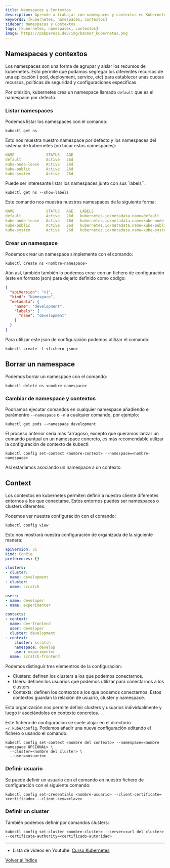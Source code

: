 ```yaml
---
title: Namespaces y Contextos
description: Aprende a trabajar con namespaces y contextos en Kubernetes para organizar y aislar recursos.
keywords: [kubernetes, namespaces, contextos]
sidebar: Namespaces y Contextos
tags: [kubernetes, namespaces, contextos]
image: https://pabpereza.dev/img/banner_kubernetes.png
---
```



## Namespaces y contextos
Los namespaces son una forma de agrupar y aislar los recursos de kubernetes. Esto permite que podamos segregar los diferentes recursos de una aplicación ( pod, deployment, service, etc) para establecer unas cuotas recursos, políticas de seguridad y configuraciones específicas.

Por omisión, kubernetes crea un namespace llamado `default` que es el namespace por defecto. 


### Listar namespaces
Podemos listar los namespaces con el comando:
```shell
kubectl get ns
```

Esto nos muestra nuestro namespace por defecto y los namespaces del sistema de kubernetes (no tocar estos namespaces):
```yaml
NAME              STATUS   AGE
default           Active   26d
kube-node-lease   Active   26d
kube-public       Active   26d
kube-system       Active   26d
```

Puede ser interesante listar los namespaces junto con sus `labels``:
```shell
kubectl get ns --show-labels
```

Este comando nos muestra nuestros namespaces de la siguiente forma:
```yaml
NAME              STATUS   AGE   LABELS
default           Active   26d   kubernetes.io/metadata.name=default
kube-node-lease   Active   26d   kubernetes.io/metadata.name=kube-node-lease
kube-public       Active   26d   kubernetes.io/metadata.name=kube-public
kube-system       Active   26d   kubernetes.io/metadata.name=kube-system
```

### Crear un namespace
Podemos crear un namespace simplemente con el comando:
```shell
kubectl create ns <nombre-namespace>
```

Aún así, también también lo podemos crear con un fichero de configuración (este en formato json) para dejarlo definido como código:
```json
{
  "apiVersion": "v1",
  "kind": "Namespace",
  "metadata": {
    "name": "development",
    "labels": {
      "name": "development"
    }
  }
}
```

Para utilizar este json de configuración podemos utilizar el comando:
```shell
kubectl create -f <fichero-json>
```


## Borrar un namespace
Podemos borrar un namespace con el comando:
```shell
kubectl delete ns <nombre-namespace>
```


### Cambiar de namespace y contextos
Podríamos ejecutar comandos en cualquier namespace añadiendo el parámentro `--namespace` o `-n` a cualquier comando, por ejemplo:
```shell
kubectl get pods --namespace development
```

El proceso anterior sería más farragoso, excepto que queramos lanzar un comando puntual en un namespace concreto, es más recomendable utilizar la configuración de contexto de kubectl:
```shell
kubectl config set-context <nombre-context> --namespace=<nombre-namespace>
```
Así estaríamos asociando un namespace a un contexto. 

## Context
Los contextos en kubernetes permiten definir a nuestro cliente diferentes entornos a los que conectarse. Estos entornos puedes ser namespaces o clusters diferentes.

Podemos ver nuestra configuración con el comando:
```shell
kubectl config view
```

Esto nos mostrará nuestra configuración de organizada de la siguiente manera:
```yaml
apiVersion: v1
kind: Config
preferences: {}

clusters:
- cluster:
  name: development
- cluster:
  name: scratch

users:
- name: developer
- name: experimenter

contexts:
- context:
  name: dev-frontend
  user: developer
  cluster: development
- context:
    cluster: scratch
    namespace: develop
    user: experimenter
  name: scratch-frontend

```

Podemos distinguir tres elementros de la configuración:
* Clusters: definen los clusters a los que podemos conectarnos.
* Users: definen los usuarios que podemos utilizar para conectarnos a los clusters.
* Contexts: definen los contextos a los que podemos conectarnos. Estos contextos guardan la relación de usuario, cluster y namespace.

Esta organización nos permite definir clusters y usuarios individualmente y luego ir asociándolos en contexto concretos.

Este fichero de configuración se suele alojar en el directorio `~/.kube/config`. Podemos añadir una nueva configuración editando el fichero o usando el comando:
```shell
kubectl config set-context <nombre del contexto> --namespace=<nombre namespace OPCIONAL> \
  --cluster=<nombre del cluster> \
  --user=<usuario>
```

### Definir usuario
Se puede definir un usuario con el comando en nuestro fichero de configuración con el siguiente comando:
```shell
kubectl config set-credentials <nombre-usuario> --client-certificate=<certificado> --client-key=<clave>
```

### Definir un cluster
También podemos definir por comandos clusters:
```shell
kubectl config set-cluster <nombre-cluster> --server=<url del cluster> --certificate-authority=<certificado-autoridad>
```



---
* Lista de vídeos en Youtube: [Curso Kubernetes](https://www.youtube.com/playlist?list=PLQhxXeq1oc2k9MFcKxqXy5GV4yy7wqSma)

[Volver al índice](README.md#índice)